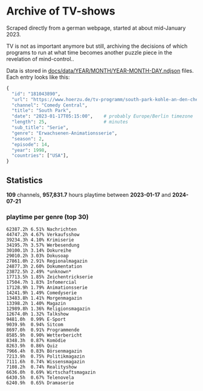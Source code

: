 # Archive of TV-shows

Scraped directly from a german webpage, started at about mid-January 2023.

TV is not as important anymore but still, archiving the decisions of which programs to run at what time
becomes another puzzle piece in the revelation of mind-control.. 

Data is stored in [docs/data/YEAR/MONTH/YEAR-MONTH-DAY.ndjson](docs/data/) files. 
Each entry looks like this:

```python
{
  "id": "181043890", 
  "url": "https://www.hoerzu.de/tv-programm/south-park-kohle-an-den-chefkoch/bid_181043890/", 
  "channel": "Comedy Central", 
  "title": "South Park", 
  "date": "2023-01-17T05:15:00",    # probably Europe/Berlin timezone 
  "length": 25,                     # minutes 
  "sub_title": "Serie", 
  "genre": "Erwachsenen-Animationsserie", 
  "season": 2, 
  "episode": 14, 
  "year": 1998, 
  "countries": ["USA"],
}
```

## Statistics

**109** channels, **957,831.7** hours playtime between **2023-01-17** and **2024-07-21**


### playtime per genre (top 30)

    62387.2h 6.51% Nachrichten
    44747.2h 4.67% Verkaufsshow
    39234.3h 4.10% Krimiserie
    34195.7h 3.57% Werbesendung
    30100.1h 3.14% Dokureihe
    29010.2h 3.03% Dokusoap
    27861.0h 2.91% Regionalmagazin
    24877.3h 2.60% Dokumentation
    23872.5h 2.49% *unknown*
    17713.5h 1.85% Zeichentrickserie
    17504.7h 1.83% Infomercial
    17128.9h 1.79% Animationsserie
    14241.9h 1.49% Comedyserie
    13483.8h 1.41% Morgenmagazin
    13398.2h 1.40% Magazin
    12989.8h 1.36% Religionsmagazin
    12674.0h 1.32% Talkshow
    9481.0h  0.99% E-Sport
    9039.9h  0.94% Sitcom
    8697.0h  0.91% Programmende
    8585.9h  0.90% Wetterbericht
    8348.3h  0.87% Komödie
    8263.9h  0.86% Quiz
    7966.4h  0.83% Börsenmagazin
    7213.9h  0.75% Politikmagazin
    7111.6h  0.74% Wissensmagazin
    7108.2h  0.74% Realityshow
    6636.0h  0.69% Wirtschaftsmagazin
    6430.5h  0.67% Telenovela
    6240.9h  0.65% Dramaserie
